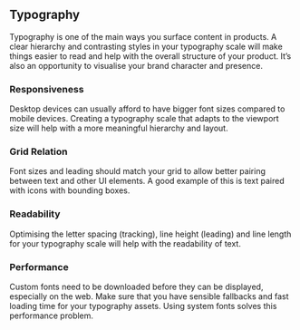 ## Typography
Typography is one of the main ways you surface content in products. A clear hierarchy and contrasting styles in your typography scale will make things easier to read and help with the overall structure of your product. It’s also an opportunity to visualise your brand character and presence.
### Responsiveness
Desktop devices can usually afford to have bigger font sizes compared to mobile devices. Creating a typography scale that adapts to the viewport size will help with a more meaningful hierarchy and layout.
### Grid Relation
Font sizes and leading should match your grid to allow better pairing between text and other UI elements. A good example of this is text paired with icons with bounding boxes.
### Readability
Optimising the letter spacing (tracking), line height (leading) and line length for your typography scale will help with the readability of text.
### Performance
Custom fonts need to be downloaded before they can be displayed, especially on the web. Make sure that you have sensible fallbacks and fast loading time for your typography assets. Using system fonts solves this performance problem.